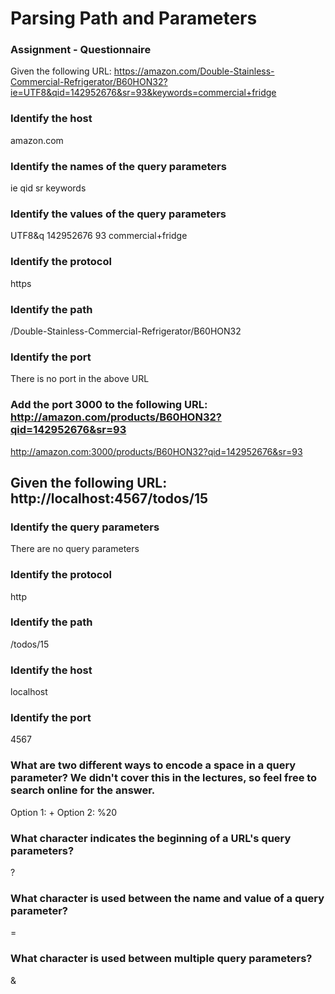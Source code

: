 # Parsing Path and Parameters

### Assignment - Questionnaire
Given the following URL:
https://amazon.com/Double-Stainless-Commercial-Refrigerator/B60HON32?ie=UTF8&qid=142952676&sr=93&keywords=commercial+fridge


### Identify the host
amazon.com

### Identify the names of the query parameters
ie 
qid
sr
keywords

### Identify the values of the query parameters
UTF8&q
142952676 
93
commercial+fridge

### Identify the protocol
https

### Identify the path
/Double-Stainless-Commercial-Refrigerator/B60HON32

### Identify the port
There is no port in the above URL

### Add the port 3000 to the following URL: http://amazon.com/products/B60HON32?qid=142952676&sr=93
http://amazon.com:3000/products/B60HON32?qid=142952676&sr=93

## Given the following URL: http://localhost:4567/todos/15

### Identify the query parameters
There are no query parameters

### Identify the protocol
http

### Identify the path 
/todos/15

### Identify the host
localhost

### Identify the port
4567

### What are two different ways to encode a space in a query parameter? We didn't cover this in the lectures, so feel free to search online for the answer.
Option 1: +
Option 2: %20

### What character indicates the beginning of a URL's query parameters?
?

### What character is used between the name and value of a query parameter?
=

### What character is used between multiple query parameters?
&
